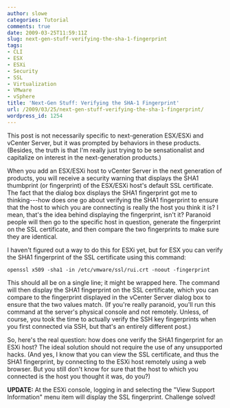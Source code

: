 ```yaml
---
author: slowe
categories: Tutorial
comments: true
date: 2009-03-25T11:59:11Z
slug: next-gen-stuff-verifying-the-sha-1-fingerprint
tags:
- CLI
- ESX
- ESXi
- Security
- SSL
- Virtualization
- VMware
- vSphere
title: 'Next-Gen Stuff: Verifying the SHA-1 Fingerprint'
url: /2009/03/25/next-gen-stuff-verifying-the-sha-1-fingerprint/
wordpress_id: 1254
---
```


This post is not necessarily specific to next-generation ESX/ESXi and vCenter Server, but it was prompted by behaviors in these products. (Besides, the truth is that I'm really just trying to be sensationalist and capitalize on interest in the next-generation products.)

When you add an ESX/ESXi host to vCenter Server in the next generation of products, you will receive a security warning that displays the SHA1 thumbprint (or fingerprint) of the ESX/ESXi host's default SSL certificate. The fact that the dialog box displays the SHA1 fingerprint got me to thinking---how does one go about verifying the SHA1 fingerprint to ensure that the host to which you are connecting is really the host you think it is? I mean, that's the idea behind displaying the fingerprint, isn't it? Paranoid people will then go to the specific host in question, generate the fingerprint on the SSL certificate, and then compare the two fingerprints to make sure they are identical.

I haven't figured out a way to do this for ESXi yet, but for ESX you can verify the SHA1 fingerprint of the SSL certificate using this command:

	openssl x509 -sha1 -in /etc/vmware/ssl/rui.crt -noout -fingerprint

This should all be on a single line; it might be wrapped here. The command will then display the SHA1 fingerprint on the SSL certificate, which you can compare to the fingerprint displayed in the vCenter Server dialog box to ensure that the two values match. (If you're really paranoid, you'll run this command at the server's physical console and not remotely. Unless, of course, you took the time to actually verify the SSH key fingerprints when you first connected via SSH, but that's an entirely different post.)

So, here's the real question: how does one verify the SHA1 fingerprint for an ESXi host? The ideal solution should not require the use of any unsupported hacks. (And yes, I know that you can view the SSL certificate, and thus the SHA1 fingerprint, by connecting to the ESXi host remotely using a web browser. But you still don't know for sure that the host to which you connected is the host you thought it was, do you?)

**UPDATE:** At the ESXi console, logging in and selecting the "View Support Information" menu item will display the SSL fingerprint. Challenge solved!
